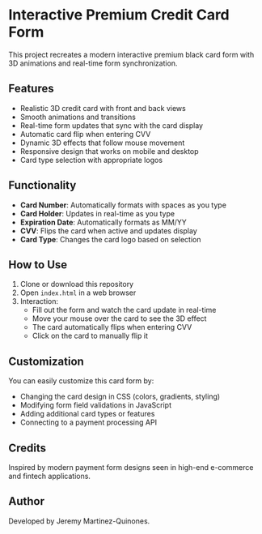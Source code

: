 # Interactive Premium Credit Card Form

This project recreates a modern interactive premium black card form with 3D animations and real-time form synchronization.

## Features

- Realistic 3D credit card with front and back views
- Smooth animations and transitions
- Real-time form updates that sync with the card display
- Automatic card flip when entering CVV
- Dynamic 3D effects that follow mouse movement
- Responsive design that works on mobile and desktop
- Card type selection with appropriate logos

## Functionality

- **Card Number**: Automatically formats with spaces as you type
- **Card Holder**: Updates in real-time as you type
- **Expiration Date**: Automatically formats as MM/YY
- **CVV**: Flips the card when active and updates display
- **Card Type**: Changes the card logo based on selection

## How to Use

1. Clone or download this repository
2. Open `index.html` in a web browser
3. Interaction:
   - Fill out the form and watch the card update in real-time
   - Move your mouse over the card to see the 3D effect
   - The card automatically flips when entering CVV
   - Click on the card to manually flip it

## Customization

You can easily customize this card form by:

- Changing the card design in CSS (colors, gradients, styling)
- Modifying form field validations in JavaScript
- Adding additional card types or features
- Connecting to a payment processing API

## Credits

Inspired by modern payment form designs seen in high-end e-commerce and fintech applications. 

## Author
Developed by Jeremy Martinez-Quinones.